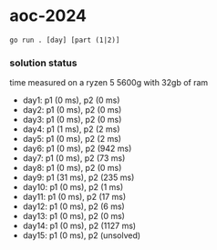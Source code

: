 # aoc-2024

`go run . [day] [part (1|2)]`

### solution status

time measured on a ryzen 5 5600g with 32gb of ram

- day1: p1 (0 ms), p2 (0 ms)
- day2: p1 (0 ms), p2 (0 ms)
- day3: p1 (0 ms), p2 (0 ms)
- day4: p1 (1 ms), p2 (2 ms)
- day5: p1 (0 ms), p2 (2 ms)
- day6: p1 (0 ms), p2 (942 ms)
- day7: p1 (0 ms), p2 (73 ms)
- day8: p1 (0 ms), p2 (0 ms)
- day9: p1 (31 ms), p2 (235 ms)
- day10: p1 (0 ms), p2 (1 ms)
- day11: p1 (0 ms), p2 (17 ms)
- day12: p1 (0 ms), p2 (6 ms)
- day13: p1 (0 ms), p2 (0 ms)
- day14: p1 (0 ms), p2 (1127 ms)
- day15: p1 (0 ms), p2 (unsolved)
